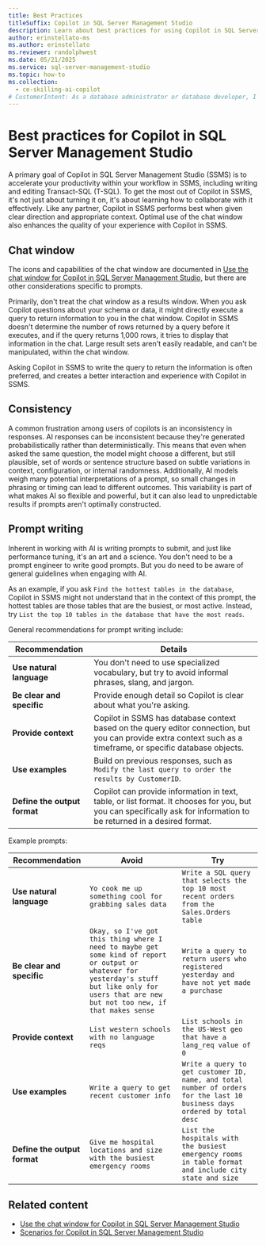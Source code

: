 ```yaml
---
title: Best Practices
titleSuffix: Copilot in SQL Server Management Studio
description: Learn about best practices for using Copilot in SQL Server Management Studio (SSMS).
author: erinstellato-ms
ms.author: erinstellato
ms.reviewer: randolphwest
ms.date: 05/21/2025
ms.service: sql-server-management-studio
ms.topic: how-to
ms.collection:
  - ce-skilling-ai-copilot
# CustomerIntent: As a database administrator or database developer, I want to understand the best practices to optimize my use of Copilot in SQL Server Management Studio.
---
```

# Best practices for Copilot in SQL Server Management Studio

A primary goal of Copilot in SQL Server Management Studio (SSMS) is to accelerate your productivity within your workflow in SSMS, including writing and editing Transact-SQL (T-SQL). To get the most out of Copilot in SSMS, it's not just about turning it on, it's about learning how to collaborate with it effectively. Like any partner, Copilot in SSMS performs best when given clear direction and appropriate context. Optimal use of the chat window also enhances the quality of your experience with Copilot in SSMS.

## Chat window

The icons and capabilities of the chat window are documented in [Use the chat window for Copilot in SQL Server Management Studio](copilot-in-ssms-chat.md), but there are other considerations specific to prompts.

Primarily, don't treat the chat window as a results window. When you ask Copilot questions about your schema or data, it might directly execute a query to return information to you in the chat window. Copilot in SSMS doesn't determine the number of rows returned by a query before it executes, and if the query returns 1,000 rows, it tries to display that information in the chat. Large result sets aren't easily readable, and can't be manipulated, within the chat window.

Asking Copilot in SSMS to write the query to return the information is often preferred, and creates a better interaction and experience with Copilot in SSMS.

## Consistency

A common frustration among users of copilots is an inconsistency in responses. AI responses can be inconsistent because they're generated probabilistically rather than deterministically. This means that even when asked the same question, the model might choose a different, but still plausible, set of words or sentence structure based on subtle variations in context, configuration, or internal randomness. Additionally, AI models weigh many potential interpretations of a prompt, so small changes in phrasing or timing can lead to different outcomes. This variability is part of what makes AI so flexible and powerful, but it can also lead to unpredictable results if prompts aren't optimally constructed.

## Prompt writing

Inherent in working with AI is writing prompts to submit, and just like performance tuning, it's an art and a science. You don't need to be a prompt engineer to write good prompts. But you do need to be aware of general guidelines when engaging with AI.

As an example, if you ask `Find the hottest tables in the database`, Copilot in SSMS might not understand that in the context of this prompt, the hottest tables are those tables that are the busiest, or most active. Instead, try `List the top 10 tables in the database that have the most reads`.

General recommendations for prompt writing include:

| Recommendation | Details |
| --- | --- |
| **Use natural language** | You don't need to use specialized vocabulary, but try to avoid informal phrases, slang, and jargon. |
| **Be clear and specific** | Provide enough detail so Copilot is clear about what you're asking. |
| **Provide context** | Copilot in SSMS has database context based on the query editor connection, but you can provide extra context such as a timeframe, or specific database objects. |
| **Use examples** | Build on previous responses, such as `Modify the last query to order the results by CustomerID`. |
| **Define the output format** | Copilot can provide information in text, table, or list format. It chooses for you, but you can specifically ask for information to be returned in a desired format. |

Example prompts:

| Recommendation | Avoid | Try |
| --- | --- | --- |
| **Use natural language** | `Yo cook me up something cool for grabbing sales data` | `Write a SQL query that selects the top 10 most recent orders from the Sales.Orders table` |
| **Be clear and specific** | `Okay, so I've got this thing where I need to maybe get some kind of report or output or whatever for yesterday's stuff but like only for users that are new but not too new, if that makes sense` | `Write a query to return users who registered yesterday and have not yet made a purchase` |
| **Provide context** | `List western schools with no language reqs` | `List schools in the US-West geo that have a lang_req value of 0` |
| **Use examples** | `Write a query to get recent customer info` | `Write a query to get customer ID, name, and total number of orders for the last 10 business days ordered by total desc` |
| **Define the output format** | `Give me hospital locations and size with the busiest emergency rooms` | `List the hospitals with the busiest emergency rooms in table format and include city state and size` |

## Related content

- [Use the chat window for Copilot in SQL Server Management Studio](copilot-in-ssms-chat.md)
- [Scenarios for Copilot in SQL Server Management Studio](copilot-in-ssms-scenarios.md)
